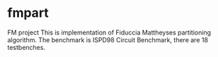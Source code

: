 # fmpart
FM project
This is implementation of Fiduccia Mattheyses partitioning algorithm.
The benchmark is ISPD98 Circuit Benchmark, there are 18 testbenches.

